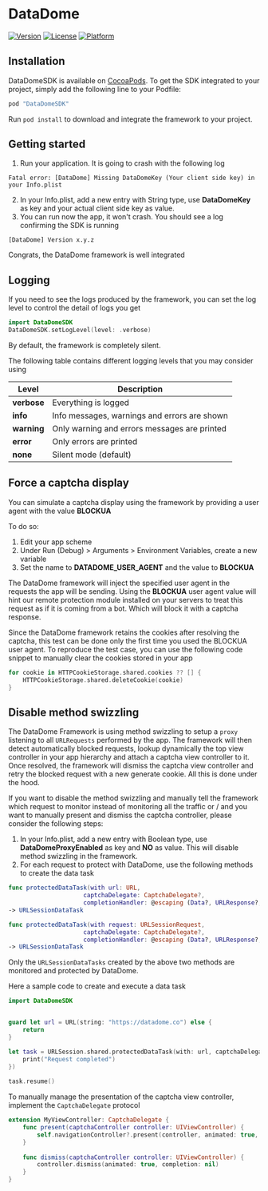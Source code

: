 # DataDome

[![Version](https://img.shields.io/cocoapods/v/DataDomeSDK.svg?style=flat)](http://cocoapods.org/pods/DataDomeSDK)
[![License](https://img.shields.io/cocoapods/l/DataDomeSDK.svg?style=flat)](http://cocoapods.org/pods/DataDomeSDK)
[![Platform](https://img.shields.io/cocoapods/p/DataDomeSDK.svg?style=flat)](http://cocoapods.org/pods/DataDomeSDK)

## Installation

DataDomeSDK is available on [CocoaPods](http://cocoapods.org). To get the SDK integrated to your project, simply add the following line to your Podfile:

```ruby
pod "DataDomeSDK"
```

Run `pod install` to download and integrate the framework to your project.

## Getting started

1. Run your application. It is going to crash with the following log
```
Fatal error: [DataDome] Missing DataDomeKey (Your client side key) in your Info.plist
```
2. In your Info.plist, add a new entry with String type, use **DataDomeKey** as key and your actual client side key as value.
3. You can run now the app, it won't crash. You should see a log confirming the SDK is running
```
[DataDome] Version x.y.z
```

Congrats, the DataDome framework is well integrated

## Logging
If you need to see the logs produced by the framework, you can set the log level to control the detail of logs you get

```swift
import DataDomeSDK
DataDomeSDK.setLogLevel(level: .verbose)
```

By default, the framework is completely silent.

The following table contains different logging levels that you may consider using


 Level            			| Description
---------------------------	|----------------------------------------------
__verbose__      			| Everything is logged
__info__      				| Info messages, warnings and errors are shown
__warning__      			| Only warning and errors messages are printed 
__error__      				| Only errors are printed
__none__      				| Silent mode (default)


## Force a captcha display
You can simulate a captcha display using the framework by providing a user agent with the value **BLOCKUA**

To do so:

1. Edit your app scheme
2. Under Run (Debug) > Arguments > Environment Variables, create a new variable
3. Set the name to **DATADOME\_USER\_AGENT** and the value to **BLOCKUA**

The DataDome framework will inject the specified user agent in the requests the app will be sending. Using the **BLOCKUA** user agent value will hint our remote protection module installed on your servers to treat this request as if it is coming from a bot. Which will block it with a captcha response.

Since the DataDome framework retains the cookies after resolving the captcha, this test can be done only the first time you used the BLOCKUA user agent. To reproduce the test case, you can use the following code snippet to manually clear the cookies stored in your app

```swift
for cookie in HTTPCookieStorage.shared.cookies ?? [] {
	HTTPCookieStorage.shared.deleteCookie(cookie)
}
```

## Disable method swizzling
The DataDome Framework is using method swizzling to setup a `proxy` listening to all `URLRequests` performed by the app. The framework will then detect automatically blocked requests, lookup dynamically the top view controller in your app hierarchy and attach a captcha view controller to it. Once resolved, the framework will dismiss the captcha view controller and retry the blocked request with a new generate cookie. All this is done under the hood.

If you want to disable the method swizzling and manually tell the framework which request to monitor instead of monitoring all the traffic or / and you want to manually present and dismiss the captcha controller, please consider the following steps:

1. In your Info.plist, add a new entry with Boolean type, use **DataDomeProxyEnabled** as key and **NO** as value. This will disable method swizzling in the framework.
2. For each request to protect with DataDome, use the following methods to create the data task

```swift
func protectedDataTask(with url: URL,
					 captchaDelegate: CaptchaDelegate?,
					 completionHandler: @escaping (Data?, URLResponse?, Error?) -> Void) 
-> URLSessionDataTask
```

```swift
func protectedDataTask(with request: URLSessionRequest,
					 captchaDelegate: CaptchaDelegate?,
					 completionHandler: @escaping (Data?, URLResponse?, Error?) -> Void) 
-> URLSessionDataTask
```

Only the `URLSessionDataTasks` created by the above two methods are monitored and protected by DataDome. 

Here a sample code to create and execute a data task

```swift
import DataDomeSDK


guard let url = URL(string: "https://datadome.co") else {
	return
}

let task = URLSession.shared.protectedDataTask(with: url, captchaDelegate: self, completionHandler: { _, _, _ in
	print("Request completed")
})
        
task.resume()
```


To manually manage the presentation of the captcha view controller, implement the `CaptchaDelegate` protocol

```swift
extension MyViewController: CaptchaDelegate {
    func present(captchaController controller: UIViewController) {
        self.navigationController?.present(controller, animated: true, completion: nil)
    }
    
    func dismiss(captchaController controller: UIViewController) {
        controller.dismiss(animated: true, completion: nil)
    }
}
```
